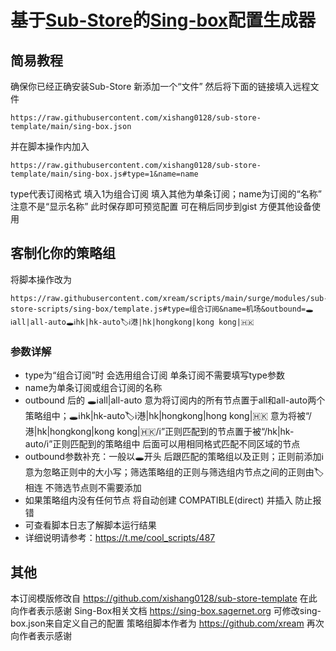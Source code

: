 # 基于[Sub-Store](https://github.com/sub-store-org/Sub-Store)的[Sing-box](https://github.com/SagerNet/sing-box)配置生成器

## 简易教程
确保你已经正确安装Sub-Store
新添加一个“文件” 然后将下面的链接填入远程文件
```
https://raw.githubusercontent.com/xishang0128/sub-store-template/main/sing-box.json
```
并在脚本操作内加入
```
https://raw.githubusercontent.com/xishang0128/sub-store-template/main/sing-box.js#type=1&name=name
```
type代表订阅格式 填入1为组合订阅 填入其他为单条订阅；name为订阅的“名称” 注意不是“显示名称”
此时保存即可预览配置 可在稍后同步到gist 方便其他设备使用

## 客制化你的策略组
将脚本操作改为
```
https://raw.githubusercontent.com/xream/scripts/main/surge/modules/sub-store-scripts/sing-box/template.js#type=组合订阅&name=机场&outbound=🕳ℹ️all|all-auto🕳ℹ️hk|hk-auto🏷ℹ️港|hk|hongkong|kong kong|🇭🇰
```
### 参数详解
- type为“组合订阅”时 会选用组合订阅 单条订阅不需要填写type参数
- name为单条订阅或组合订阅的名称 
- outbound 后的 🕳ℹ️all|all-auto 意为将订阅内的所有节点置于all和all-auto两个策略组中；🕳ℹ️hk|hk-auto🏷ℹ️港|hk|hongkong|hong kong|🇭🇰 意为将被“/港|hk|hongkong|kong kong|🇭🇰/i”正则匹配到的节点置于被“/hk|hk-auto/i”正则匹配到的策略组中 后面可以用相同格式匹配不同区域的节点
- outbound参数补充：一般以🕳开头 后跟匹配的策略组以及正则；正则前添加ℹ️意为忽略正则中的大小写；筛选策略组的正则与筛选组内节点之间的正则由🏷相连 不筛选节点则不需要添加
- 如果策略组内没有任何节点 将自动创建 COMPATIBLE(direct) 并插入 防止报错
- 可查看脚本日志了解脚本运行结果
- 详细说明请参考：https://t.me/cool_scripts/487

## 其他
本订阅模版修改自 https://github.com/xishang0128/sub-store-template 在此向作者表示感谢
Sing-Box相关文档 https://sing-box.sagernet.org 可修改sing-box.json来自定义自己的配置
策略组脚本作者为 https://github.com/xream 再次向作者表示感谢
